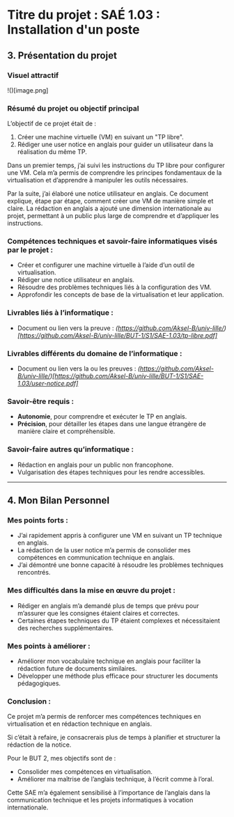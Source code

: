 # Titre du projet : SAÉ 1.03 : Installation d'un poste  

## 3. Présentation du projet  

### Visuel attractif  
!()[image.png]

### Résumé du projet ou objectif principal  
L’objectif de ce projet était de :  
1. Créer une machine virtuelle (VM) en suivant un "TP libre".  
2. Rédiger une user notice en anglais pour guider un utilisateur dans la réalisation du même TP.  

Dans un premier temps, j’ai suivi les instructions du TP libre pour configurer une VM. Cela m’a permis de comprendre les principes fondamentaux de la virtualisation et d’apprendre à manipuler les outils nécessaires.  

Par la suite, j’ai élaboré une notice utilisateur en anglais. Ce document explique, étape par étape, comment créer une VM de manière simple et claire. La rédaction en anglais a ajouté une dimension internationale au projet, permettant à un public plus large de comprendre et d’appliquer les instructions.  

### Compétences techniques et savoir-faire informatiques visés par le projet :  
- Créer et configurer une machine virtuelle à l’aide d’un outil de virtualisation.  
- Rédiger une notice utilisateur en anglais.  
- Résoudre des problèmes techniques liés à la configuration des VM.  
- Approfondir les concepts de base de la virtualisation et leur application.  

### Livrables liés à l’informatique :  
- Document ou lien vers la preuve : *(https://github.com/Aksel-B/univ-lille/)[https://github.com/Aksel-B/univ-lille/BUT-1/S1/SAE-1.03/tp-libre.pdf]*  

### Livrables différents du domaine de l’informatique :  
- Document ou lien vers la ou les preuves : *(https://github.com/Aksel-B/univ-lille/)[https://github.com/Aksel-B/univ-lille/BUT-1/S1/SAE-1.03/user-notice.pdf]*  

### Savoir-être requis :  
- **Autonomie**, pour comprendre et exécuter le TP en anglais.  
- **Précision**, pour détailler les étapes dans une langue étrangère de manière claire et compréhensible.  

### Savoir-faire autres qu’informatique :  
- Rédaction en anglais pour un public non francophone.  
- Vulgarisation des étapes techniques pour les rendre accessibles.  

---

## 4. Mon Bilan Personnel  

### Mes points forts :  
- J’ai rapidement appris à configurer une VM en suivant un TP technique en anglais.  
- La rédaction de la user notice m’a permis de consolider mes compétences en communication technique en anglais.  
- J’ai démontré une bonne capacité à résoudre les problèmes techniques rencontrés.  

### Mes difficultés dans la mise en œuvre du projet :  
- Rédiger en anglais m’a demandé plus de temps que prévu pour m’assurer que les consignes étaient claires et correctes.  
- Certaines étapes techniques du TP étaient complexes et nécessitaient des recherches supplémentaires.  

### Mes points à améliorer :  
- Améliorer mon vocabulaire technique en anglais pour faciliter la rédaction future de documents similaires.  
- Développer une méthode plus efficace pour structurer les documents pédagogiques.  

### Conclusion :  
Ce projet m’a permis de renforcer mes compétences techniques en virtualisation et en rédaction technique en anglais.  

Si c’était à refaire, je consacrerais plus de temps à planifier et structurer la rédaction de la notice.  

Pour le BUT 2, mes objectifs sont de :  
- Consolider mes compétences en virtualisation.  
- Améliorer ma maîtrise de l’anglais technique, à l’écrit comme à l’oral.  

Cette SAE m’a également sensibilisé à l’importance de l’anglais dans la communication technique et les projets informatiques à vocation internationale.  
